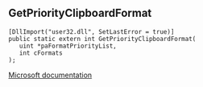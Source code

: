 ## GetPriorityClipboardFormat

```
[DllImport("user32.dll", SetLastError = true)]
public static extern int GetPriorityClipboardFormat(
   uint *paFormatPriorityList,
   int cFormats
);
```

[Microsoft documentation](https://docs.microsoft.com/en-us/windows/win32/api/winuser/nf-winuser-getpriorityclipboardformat)
